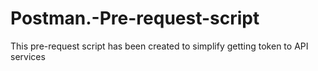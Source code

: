 # Postman.-Pre-request-script
This pre-request script has been created to simplify getting token to API services
